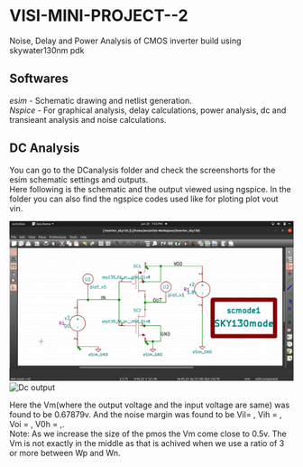 # VISI-MINI-PROJECT--2
Noise, Delay and Power Analysis of CMOS inverter build using skywater130nm pdk  
## Softwares  
*esim* - Schematic drawing and netlist generation.  
*Nspice* - For graphical analysis, delay calculations, power analysis, dc and transieant analysis and noise calculations.  

## DC Analysis  
You can go to the DCanalysis folder and check the screenshorts for the esim schematic settings and outputs.  
Here following is the schematic and the output viewed using ngspice. In the folder you can also find the ngspice codes used like for ploting 
plot vout vin.  

  
![dcanalysis Schematic](https://github.com/Avs-Bharguav/VISI-MINI-PROJECT--2/blob/main/DCanalysis/Screenshot%20from%202023-06-29%2019-03-49.png)  
![Dc output](https://github.com/Avs-Bharguav/VISI-MINI-PROJECT--2/assets/130825917/6fde03d7-cd8c-4902-9ec3-4049481fe19c)

Here the Vm(where the output voltage and the input voltage are same) was found to be 0.67879v. 
And the noise margin was found to be Vil= , Vih = , Voi = , V0h = ,.  
Note: As we increase the size of the pmos the Vm come close to 0.5v. The Vm is not exactly in the middle as that is achived when we use a ratio of 3 or more between Wp and Wn.  





